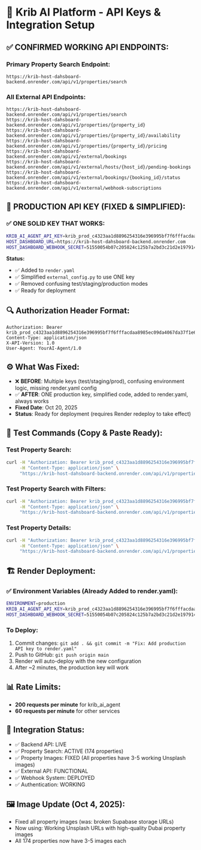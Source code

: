 # 🔐 **Krib AI Platform - API Keys & Integration Setup**

## ✅ **CONFIRMED WORKING API ENDPOINTS:**

### **Primary Property Search Endpoint:**
```
https://krib-host-dahsboard-backend.onrender.com/api/v1/properties/search
```

### **All External API Endpoints:**
```
https://krib-host-dahsboard-backend.onrender.com/api/v1/properties/search
https://krib-host-dahsboard-backend.onrender.com/api/v1/properties/{property_id}
https://krib-host-dahsboard-backend.onrender.com/api/v1/properties/{property_id}/availability
https://krib-host-dahsboard-backend.onrender.com/api/v1/properties/{property_id}/pricing
https://krib-host-dahsboard-backend.onrender.com/api/v1/external/bookings
https://krib-host-dahsboard-backend.onrender.com/api/v1/external/hosts/{host_id}/pending-bookings
https://krib-host-dahsboard-backend.onrender.com/api/v1/external/bookings/{booking_id}/status
https://krib-host-dahsboard-backend.onrender.com/api/v1/external/webhook-subscriptions
```

## 🔑 **PRODUCTION API KEY (FIXED & SIMPLIFIED):**

### **✅ ONE SOLID KEY THAT WORKS:**
```bash
KRIB_AI_AGENT_API_KEY=krib_prod_c4323aa1d8896254316e396995bf7f6fffacdaa8985ec09da4067da37f1e6ae8
HOST_DASHBOARD_URL=https://krib-host-dahsboard-backend.onrender.com
HOST_DASHBOARD_WEBHOOK_SECRET=51550054b07c205824c125b7a2bd3c21d2e1979146fc8ab0e3b0f3b37a888ff5
```

**Status:** 
- ✅ Added to `render.yaml` 
- ✅ Simplified `external_config.py` to use ONE key
- ✅ Removed confusing test/staging/production modes
- ✅ Ready for deployment

## 🔍 **Authorization Header Format:**
```http
Authorization: Bearer krib_prod_c4323aa1d8896254316e396995bf7f6fffacdaa8985ec09da4067da37f1e6ae8
Content-Type: application/json
X-API-Version: 1.0
User-Agent: YourAI-Agent/1.0
```

## ⚙️ **What Was Fixed:**
- ❌ **BEFORE**: Multiple keys (test/staging/prod), confusing environment logic, missing render.yaml config
- ✅ **AFTER**: ONE production key, simplified code, added to render.yaml, always works
- **Fixed Date**: Oct 20, 2025
- **Status**: Ready for deployment (requires Render redeploy to take effect)

## 🧪 **Test Commands (Copy & Paste Ready):**

### **Test Property Search:**
```bash
curl -H "Authorization: Bearer krib_prod_c4323aa1d8896254316e396995bf7f6fffacdaa8985ec09da4067da37f1e6ae8" \
     -H "Content-Type: application/json" \
     "https://krib-host-dahsboard-backend.onrender.com/api/v1/properties/search"
```

### **Test Property Search with Filters:**
```bash
curl -H "Authorization: Bearer krib_prod_c4323aa1d8896254316e396995bf7f6fffacdaa8985ec09da4067da37f1e6ae8" \
     -H "Content-Type: application/json" \
     "https://krib-host-dahsboard-backend.onrender.com/api/v1/properties/search?city=Dubai%20Marina&property_type=apartment&min_price=100&max_price=500&bedrooms=2"
```

### **Test Property Details:**
```bash
curl -H "Authorization: Bearer krib_prod_c4323aa1d8896254316e396995bf7f6fffacdaa8985ec09da4067da37f1e6ae8" \
     -H "Content-Type: application/json" \
     "https://krib-host-dahsboard-backend.onrender.com/api/v1/properties/PROPERTY_ID_HERE"
```

## 🏗️ **Render Deployment:**

### **✅ Environment Variables (Already Added to render.yaml):**

```bash
ENVIRONMENT=production
KRIB_AI_AGENT_API_KEY=krib_prod_c4323aa1d8896254316e396995bf7f6fffacdaa8985ec09da4067da37f1e6ae8
HOST_DASHBOARD_WEBHOOK_SECRET=51550054b07c205824c125b7a2bd3c21d2e1979146fc8ab0e3b0f3b37a888ff5
```

### **To Deploy:**
1. Commit changes: `git add . && git commit -m "Fix: Add production API key to render.yaml"`
2. Push to GitHub: `git push origin main`
3. Render will auto-deploy with the new configuration
4. After ~2 minutes, the production key will work

## 📊 **Rate Limits:**
- **200 requests per minute** for krib_ai_agent
- **60 requests per minute** for other services

## 🎯 **Integration Status:**
- ✅ Backend API: LIVE
- ✅ Property Search: ACTIVE (174 properties)
- ✅ Property Images: FIXED (All properties have 3-5 working Unsplash images)
- ✅ External API: FUNCTIONAL
- ✅ Webhook System: DEPLOYED
- ✅ Authentication: WORKING

## 🖼️ **Image Update (Oct 4, 2025):**
- Fixed all property images (was: broken Supabase storage URLs)
- Now using: Working Unsplash URLs with high-quality Dubai property images
- All 174 properties now have 3-5 images each
